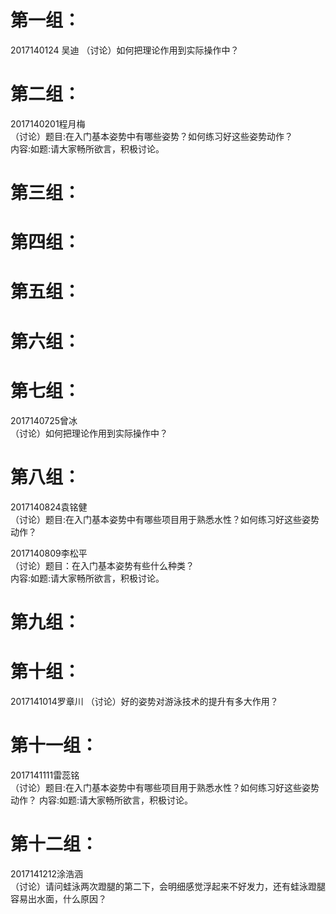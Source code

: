 # 第一组：  
2017140124 吴迪
（讨论）如何把理论作用到实际操作中？
# 第二组：
2017140201程月梅  
（讨论）题目:在入门基本姿势中有哪些姿势？如何练习好这些姿势动作？  
内容:如题:请大家畅所欲言，积极讨论。
# 第三组：
# 第四组：
# 第五组：
# 第六组：
# 第七组： 
2017140725曾冰  
（讨论）如何把理论作用到实际操作中？ 

# 第八组：

2017140824袁铭健  
（讨论）题目:在入门基本姿势中有哪些项目用于熟悉水性？如何练习好这些姿势动作？ 

 2017140809李松平    
（讨论）题目：在入门基本姿势有些什么种类？  
内容:如题:请大家畅所欲言，积极讨论。  

# 第九组：
# 第十组：
2017141014罗章川
（讨论）好的姿势对游泳技术的提升有多大作用？
# 第十一组：
2017141111雷蕊铭  
（讨论）题目:在入门基本姿势中有哪些项目用于熟悉水性？如何练习好这些姿势动作？
内容:如题:请大家畅所欲言，积极讨论。
# 第十二组：
2017141212涂浩涵  
（讨论）请问蛙泳两次蹬腿的第二下，会明细感觉浮起来不好发力，还有蛙泳蹬腿容易出水面，什么原因？
